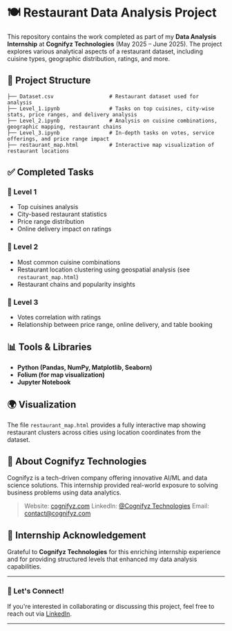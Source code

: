 # 🍽️ Restaurant Data Analysis Project

This repository contains the work completed as part of my **Data Analysis Internship** at **Cognifyz Technologies** (May 2025 – June 2025). The project explores various analytical aspects of a restaurant dataset, including cuisine types, geographic distribution, ratings, and more.

## 📁 Project Structure

```
├── Dataset.csv                  # Restaurant dataset used for analysis
├── Level_1.ipynb                # Tasks on top cuisines, city-wise stats, price ranges, and delivery analysis
├── Level_2.ipynb                # Analysis on cuisine combinations, geographic mapping, restaurant chains
├── Level_3.ipynb                # In-depth tasks on votes, service offerings, and price range impact
├── restaurant_map.html          # Interactive map visualization of restaurant locations
```

## ✅ Completed Tasks

### 🔹 Level 1

* Top cuisines analysis
* City-based restaurant statistics
* Price range distribution
* Online delivery impact on ratings

### 🔹 Level 2

* Most common cuisine combinations
* Restaurant location clustering using geospatial analysis (see `restaurant_map.html`)
* Restaurant chains and popularity insights

### 🔹 Level 3

* Votes correlation with ratings
* Relationship between price range, online delivery, and table booking

## 📊 Tools & Libraries

* **Python (Pandas, NumPy, Matplotlib, Seaborn)**
* **Folium (for map visualization)**
* **Jupyter Notebook**

## 🌍 Visualization

The file `restaurant_map.html` provides a fully interactive map showing restaurant clusters across cities using location coordinates from the dataset.

## 🏢 About Cognifyz Technologies

Cognifyz is a tech-driven company offering innovative AI/ML and data science solutions. This internship provided real-world exposure to solving business problems using data analytics.

> Website: [cognifyz.com](http://www.cognifyz.com)
> LinkedIn: [@Cognifyz Technologies](https://www.linkedin.com/company/cognifyz-techonologies/)
> Email: [contact@cognifyz.com](mailto:contact@cognifyz.com)

## 📌 Internship Acknowledgement

Grateful to **Cognifyz Technologies** for this enriching internship experience and for providing structured levels that enhanced my data analysis capabilities.

---

### 📣 Let's Connect!

If you're interested in collaborating or discussing this project, feel free to reach out via [LinkedIn](https://www.linkedin.com/in/).

---

